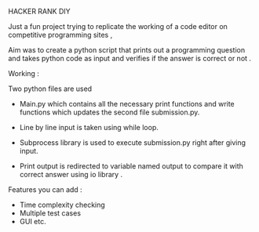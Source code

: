 HACKER RANK DIY

Just a fun project trying to replicate the working of a code editor on
competitive programming sites ,

Aim was to create a python script that prints out a programming question and takes python code as input and verifies if the answer is correct or not .



Working :

Two python files are used

-   Main.py which contains all the necessary print functions and write
    functions which updates the second file submission.py.

-   Line by line input is taken using while loop.

-   Subprocess library is used to execute submission.py right after
    giving input.

-   Print output is redirected to variable named output to compare it
    with correct answer using io library .

Features you can add :

- Time complexity checking
- Multiple test cases 
- GUI 
etc.

